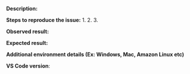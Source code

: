 <!--

Before reporting a new issue, make sure we don't have any duplicates already open or closed by
searching the issues list. If you are reporting a bug,
make sure to include relevant information asked below to help with debugging.

-->

**Description:**

<!-- Briefly describe the problem you are facing -->

**Steps to reproduce the issue:**
1.
2.
3.

**Observed result:**

**Expected result:**

**Additional environment details (Ex: Windows, Mac, Amazon Linux etc)**

**VS Code version**:
